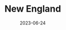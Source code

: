 ---
title: "New England"
cc-type: hashtag
date: 2023-06-24
hashtag: new-england
location:
  - United States
---